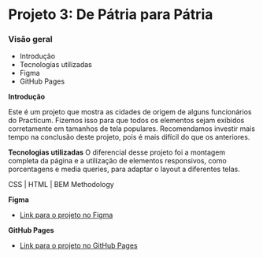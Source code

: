 # Projeto 3: De Pátria para Pátria

### Visão geral

- Introdução
- Tecnologias utilizadas
- Figma
- GitHub Pages

**Introdução**

Este é um projeto que mostra as cidades de origem de alguns funcionários do Practicum. Fizemos isso para que todos os elementos sejam exibidos corretamente em tamanhos de tela populares. Recomendamos investir mais tempo na conclusão deste projeto, pois é mais difícil do que os anteriores.

**Tecnologias utilizadas**
O diferencial desse projeto foi a montagem completa da página e a utilização de elementos responsivos, como porcentagens e media queries, para adaptar o layout a diferentes telas.

CSS | HTML | BEM Methodology

**Figma**

- [Link para o projeto no Figma](https://www.figma.com/file/1zCYcflj6BJx5VqOvXU9nb/Sprint-3-From-Homeland-to-Homeland-desktop-mobile?node-id=0%3A1)

**GitHub Pages**

- [Link para o projeto no GitHub Pages](https://monicawanderley.github.io/web_project_3_ptbr/)
